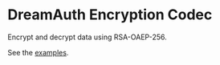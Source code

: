 # DreamAuth Encryption Codec

Encrypt and decrypt data using RSA-OAEP-256.

See the [examples](examples.ts).
